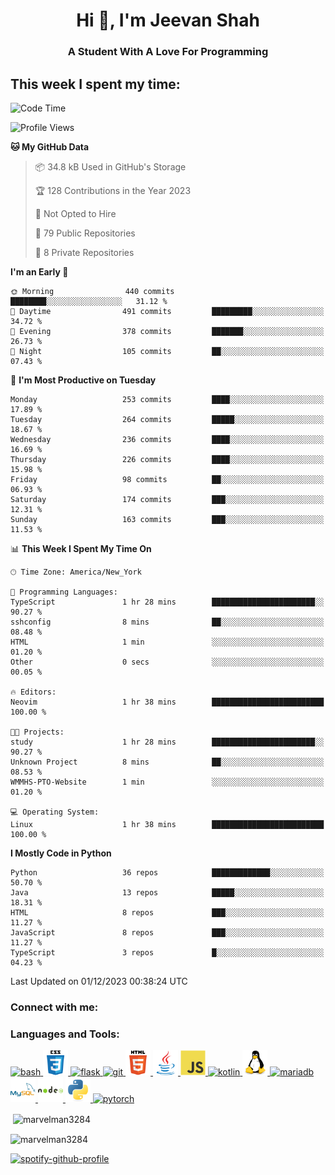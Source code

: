 <h1 align="center">Hi 👋, I'm Jeevan Shah</h1>
<h3 align="center">A Student With A Love For Programming</h3>

## This week I spent my time:

<!--START_SECTION:waka-->
![Code Time](http://img.shields.io/badge/Code%20Time-398%20hrs%2028%20mins-blue)

![Profile Views](http://img.shields.io/badge/Profile%20Views-0-blue)

**🐱 My GitHub Data** 

> 📦 34.8 kB Used in GitHub's Storage 
 > 
> 🏆 128 Contributions in the Year 2023
 > 
> 🚫 Not Opted to Hire
 > 
> 📜 79 Public Repositories 
 > 
> 🔑 8 Private Repositories 
 > 
**I'm an Early 🐤** 

```text
🌞 Morning                440 commits         ████████░░░░░░░░░░░░░░░░░   31.12 % 
🌆 Daytime                491 commits         █████████░░░░░░░░░░░░░░░░   34.72 % 
🌃 Evening                378 commits         ███████░░░░░░░░░░░░░░░░░░   26.73 % 
🌙 Night                  105 commits         ██░░░░░░░░░░░░░░░░░░░░░░░   07.43 % 
```
📅 **I'm Most Productive on Tuesday** 

```text
Monday                   253 commits         ████░░░░░░░░░░░░░░░░░░░░░   17.89 % 
Tuesday                  264 commits         █████░░░░░░░░░░░░░░░░░░░░   18.67 % 
Wednesday                236 commits         ████░░░░░░░░░░░░░░░░░░░░░   16.69 % 
Thursday                 226 commits         ████░░░░░░░░░░░░░░░░░░░░░   15.98 % 
Friday                   98 commits          ██░░░░░░░░░░░░░░░░░░░░░░░   06.93 % 
Saturday                 174 commits         ███░░░░░░░░░░░░░░░░░░░░░░   12.31 % 
Sunday                   163 commits         ███░░░░░░░░░░░░░░░░░░░░░░   11.53 % 
```


📊 **This Week I Spent My Time On** 

```text
🕑︎ Time Zone: America/New_York

💬 Programming Languages: 
TypeScript               1 hr 28 mins        ███████████████████████░░   90.27 % 
sshconfig                8 mins              ██░░░░░░░░░░░░░░░░░░░░░░░   08.48 % 
HTML                     1 min               ░░░░░░░░░░░░░░░░░░░░░░░░░   01.20 % 
Other                    0 secs              ░░░░░░░░░░░░░░░░░░░░░░░░░   00.05 % 

🔥 Editors: 
Neovim                   1 hr 38 mins        █████████████████████████   100.00 % 

🐱‍💻 Projects: 
study                    1 hr 28 mins        ███████████████████████░░   90.27 % 
Unknown Project          8 mins              ██░░░░░░░░░░░░░░░░░░░░░░░   08.53 % 
WMMHS-PTO-Website        1 min               ░░░░░░░░░░░░░░░░░░░░░░░░░   01.20 % 

💻 Operating System: 
Linux                    1 hr 38 mins        █████████████████████████   100.00 % 
```

**I Mostly Code in Python** 

```text
Python                   36 repos            █████████████░░░░░░░░░░░░   50.70 % 
Java                     13 repos            █████░░░░░░░░░░░░░░░░░░░░   18.31 % 
HTML                     8 repos             ███░░░░░░░░░░░░░░░░░░░░░░   11.27 % 
JavaScript               8 repos             ███░░░░░░░░░░░░░░░░░░░░░░   11.27 % 
TypeScript               3 repos             █░░░░░░░░░░░░░░░░░░░░░░░░   04.23 % 
```




 Last Updated on 01/12/2023 00:38:24 UTC
<!--END_SECTION:waka-->

<h3 align="left">Connect with me:</h3>
<p align="left">

</p>

<h3 align="left">Languages and Tools:</h3>
<p align="left"> <a href="https://www.gnu.org/software/bash/" target="_blank"> <img src="https://www.vectorlogo.zone/logos/gnu_bash/gnu_bash-icon.svg" alt="bash" width="40" height="40"/> </a> <a href="https://www.w3schools.com/css/" target="_blank"> <img src="https://raw.githubusercontent.com/devicons/devicon/master/icons/css3/css3-original-wordmark.svg" alt="css3" width="40" height="40"/> </a> <a href="https://flask.palletsprojects.com/" target="_blank"> <img src="https://www.vectorlogo.zone/logos/pocoo_flask/pocoo_flask-icon.svg" alt="flask" width="40" height="40"/> </a> <a href="https://git-scm.com/" target="_blank"> <img src="https://www.vectorlogo.zone/logos/git-scm/git-scm-icon.svg" alt="git" width="40" height="40"/> </a> <a href="https://www.w3.org/html/" target="_blank"> <img src="https://raw.githubusercontent.com/devicons/devicon/master/icons/html5/html5-original-wordmark.svg" alt="html5" width="40" height="40"/> </a> <a href="https://www.java.com" target="_blank"> <img src="https://raw.githubusercontent.com/devicons/devicon/master/icons/java/java-original.svg" alt="java" width="40" height="40"/> </a> <a href="https://developer.mozilla.org/en-US/docs/Web/JavaScript" target="_blank"> <img src="https://raw.githubusercontent.com/devicons/devicon/master/icons/javascript/javascript-original.svg" alt="javascript" width="40" height="40"/> </a> <a href="https://kotlinlang.org" target="_blank"> <img src="https://www.vectorlogo.zone/logos/kotlinlang/kotlinlang-icon.svg" alt="kotlin" width="40" height="40"/> </a> <a href="https://www.linux.org/" target="_blank"> <img src="https://raw.githubusercontent.com/devicons/devicon/master/icons/linux/linux-original.svg" alt="linux" width="40" height="40"/> </a> <a href="https://mariadb.org/" target="_blank"> <img src="https://www.vectorlogo.zone/logos/mariadb/mariadb-icon.svg" alt="mariadb" width="40" height="40"/> </a> <a href="https://www.mysql.com/" target="_blank"> <img src="https://raw.githubusercontent.com/devicons/devicon/master/icons/mysql/mysql-original-wordmark.svg" alt="mysql" width="40" height="40"/> </a> <a href="https://nodejs.org" target="_blank"> <img src="https://raw.githubusercontent.com/devicons/devicon/master/icons/nodejs/nodejs-original-wordmark.svg" alt="nodejs" width="40" height="40"/> </a> <a href="https://www.python.org" target="_blank"> <img src="https://raw.githubusercontent.com/devicons/devicon/master/icons/python/python-original.svg" alt="python" width="40" height="40"/> </a> <a href="https://pytorch.org/" target="_blank"> <img src="https://www.vectorlogo.zone/logos/pytorch/pytorch-icon.svg" alt="pytorch" width="40" height="40"/> </a> </p>


<p>&nbsp;<img align="center" src="https://github-readme-stats.vercel.app/api?username=marvelman3284&show_icons=true&locale=en&theme=blue-green" alt="marvelman3284" /></p>

<p><img align="center" src="https://github-readme-streak-stats.herokuapp.com/?user=marvelman3284&theme=blue-green" alt="marvelman3284" /></p>


[![spotify-github-profile](https://spotify-github-profile.vercel.app/api/view?uid=lp0lvf5zzesrwq2hdzmfnkjsq&cover_image=true&theme=default)](https://github.com/kittinan/spotify-github-profile)
